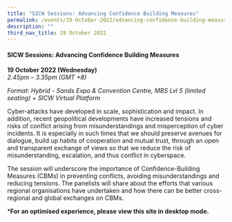 ```yaml
---
title: "SICW Sessions: Advancing Confidence Building Measures"
permalink: /events/19-October-2022/advancing-confidence-building-measures/
description: ""
third_nav_title: 19 October 2022
---
```

#### **SICW Sessions: Advancing Confidence Building Measures**

**19 October 2022 (Wednesday)**  
*2.45pm – 3.35pm (GMT +8)*

*Format: Hybrid - Sands Expo & Convention Centre, MBS Lvl 5 (limited seating) + SICW Virtual Platform*

Cyber-attacks have developed in scale, sophistication and impact. In addition, recent geopolitical developments have increased tensions and risks of conflict arising from misunderstandings and misperception of cyber incidents. It is especially in such times that we should preserve avenues for dialogue, build up habits of cooperation and mutual trust, through an open and transparent exchange of views so that we reduce the risk of misunderstanding, escalation, and thus conflict in cyberspace. 
  
The session will underscore the importance of Confidence-Building Measures (CBMs) in preventing conflicts, avoiding misunderstandings and reducing tensions. The panelists will share about the efforts that various regional organisations have undertaken and how there can be better cross-regional and global exchanges on CBMs. 

***For an optimised experience, please view this site in desktop mode.**